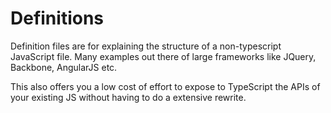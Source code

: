 Definitions
===================

Definition files are for explaining the structure of a non-typescript JavaScript file. Many examples out there of large frameworks like JQuery, Backbone, AngularJS etc.

This also offers you a low cost of effort to expose to TypeScript the APIs of your existing JS without having to do a extensive rewrite.